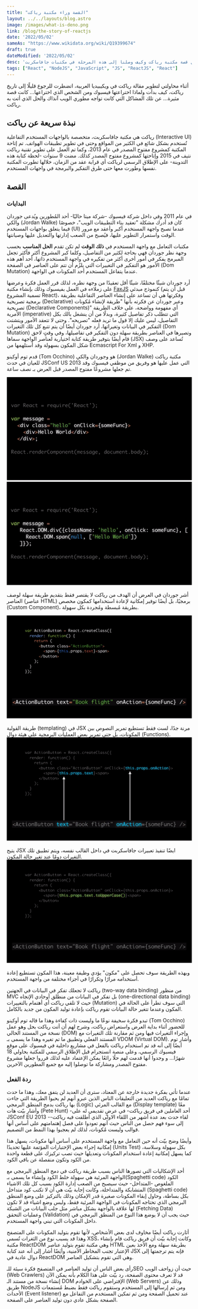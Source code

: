 ```yaml
---
title: "القصة وراء مكتبة رياكت"
layout: ../../layouts/blog.astro
image: /images/what-is-deno.png
link: /blog/the-story-of-reactjs
date: '2022/05/02'
sameAs: "https://www.wikidata.org/wiki/Q19399674"
draft: true
dateModified: '2022/05/02'
desc: 'سوف أتناول قصة مكتبة رياكت وكيف وصلنا إلى هذه المرحلة في مكتبات جافاسكربت'
tags: ["React", "NodeJS", "JavaScript", "JS", "ReactJS", "React"]
---
```


أثناء محاولتي لتطوير مقالة رياكت في ويكيبيديا العربية، اتضطرت للرجوع قليلًا إلى تاريخ رياكت، كيف بدأت ولماذا اختراعتها فيسبوك ومن الشخص الذي اختراعها... كانت قصة مثيرة... عن تلك المشاكل التي كانت تواجه مطوري الويب آنذاك والحل الذي أتت به رياكت.  

## نبذة سريعة عن رياكت
رياكت هي مكتبة جافاسكربت، متخصصة بالواجهات المستخدم التفاعلية (Interactive UI) تُستخدم بشكل شائع في الكثير من المواقع وحتى في تطوير تطبيقات الهواتف. تم إتاحة المكتبة كمشروع مفتوح المصدر في عام 2013، وكما تم العمل على تطوير تقنية رياكت نتيف في 2015 وإتاحتها كمشروع مفتوح المصدر كذلك. مضت 9 سنوات -لحظة كتابة هذه التدوينة- على الإطلاق الرسمي لرياكت أي قرابة عقد من الزمان، خلالها تطورت المكتبة نفسها وطورت معها حتى طرق التفكير والبرمجة في واجهات المستخدم.

## القصة
### البدايات
في عام 2011 وفي داخل شركة فيسبوك -شركة ميتا حاليًا- أحد المُطورين ويُدعى جوردان والكي (Jordan Walke) كان قد أدرك مشكلة "تعقيد بناء التطبيقات الويب"، خصوصًا فيما يتعلق بواجهات المستخدم (UI) عندما تصبح واجهة المستخدم أكبر وأعقد مع مرور الوقت واستمرار التطوير عليها، فيُصبح من الصعب إدارتها والتعديل عليها وصيانتها.

مكتبات التعامل مع واجهة المستخدم في **ذلك الوقت** لم تكن تقدم **الحل المناسب** بحسب وجهة نظر جوردان فهي بحاجة لكثير من التفاصيل، وكلما كبر المشروع أكثر فأكثر تجعل المبرمج يفكر في أمور أخرى أكثر من تفكيره في واجهة المستخدم ذاتها، أحد أهم هذه الأمور هو التفكير في التغييرات التي يلزُم أن تتم على العناصر في الصفحة (Dom Mutation) عندما يتفاعل المستخدم أحد المكونات في الواجهة.

أرد جوردان شيئًا مختلفًا، شيئًا أقل تعقيدًا من وجهة نظره، لذلك قرر العمل فكرة وعرضها على زملاءه في العمل بفيسبوك وذلك بإنشاء مكتبة [FaxJS](https://github.com/jordwalke/FaxJs/commit/660c868589b653a627d64506b8f6f7e3b3620c02) كنموذج مبدئي (قبل أن يتم تسمية المشروع React)، وفكرتها هي أن تساعد على إنشاء العناصر التفاعلية بطريقة برمجية تصريحية (Declarative) وعبر جوردان عن فكرته بأنها "طريقة لإنشاء مُكونات تصريحية (Declarative Components)" أي مفهومة وواضحة، على خلاف الطريقة الأمرية (imperative) التي تتطلب ذكر تفاصيل كثيرة، وبدلًا من أن ينشغل بالك بكل التفاصيل، ليس عليك إلا قول ما تريد فعله "تصريحه".
وحتى لا تتعقد الأمور ويتشتت التفكير في البيانات وتغيراتها، أرد جوردان أيضًا أن يتم تتبع كل تلك التغيرات (Dom Mutation) وتصيرها في العناصر بطريقة سهلة دون التفكير في تفاصيلها، وفي وقتٍ لاحق قام أيضًا بتوفير طريقة كتابة اختيارية لعناصر الواجهة سماها (JSX) تُساعد على وصف شكل المكون بسهولة وقد أستلهمها من Ecmascript For Xml و XHP.

 قدم توم أوكينو (Tom Occhino) هو وجوردان والكي (Jordan Walke) مكتبة رياكت للعيان في حدث JSConf US 2013 التي عمل عليها هو وفريق من موظفي فيسبوك وقد تم جعلها مشروعًا مفتوح المصدر قبل العرض بـ نصف ساعة.

![صورة لطريقة كتابة JSX من العرض التقديمي الأول لرياكت في عام 2013 والذي قدمه جوردان في JSConf US.](/images/react/React-JSConf2013-JSX.png)
![صورة للكود ذاته ولن بدون JSX. مأخؤذة من عرض جوردان التقديمي JSConf US 2013.](/images/react/React-JSConf2013-Function-Make-Element.png)

أشر جوردان في العرض أن الهدف من رياكت لا يقتصر فقط بتقديم طريقة سهلة لوصف العناصر (عناصر HTML) برمجيًا، بل أيضًا توفير إمكانية لإعادة استخدامها كمكون مخصص (Custom Component)، بطريقة مُبسطة ومُجردة بكل سهولة.

![مكون رياكت (React Component) قابل لإعادة الإستخدام في الأعلى طريقة تعريف المكون، بينما في الأسفل طريقة إعادة استخدام المكون، من عرض جوردان JSConf US 2013.](/images/react/React-JSconf2013-ReactComponent.png)

طريقة القولبة (templating) في JSX مرنة جدًا، لست فقط تستطيع تمرير النصوص بين المكونات، بل حتى تمرير بعض العمليات البرمجية على هيئة دوال (Functions).
![جوردان يوضح للحضور إمكانية تمرير دالة للمكون واستخدماها مع الأحداث حيث استخدمها مع الحدث "onClick", الصورة مأخوذة من JSConf US 2013.](/images/react/React-JSconf2013-ReactComponentPassFunc.png)

يتيح JSX ايضًا تنفيذ تعبيرات جافاسكربت في داخل القالب نفسه، ويتم تطبيق تلك التغيرات دومًا عند تغير حالة المكون.
![يوضح جوردان، إمكانية وضع تعبير جافاسكربتي داخل القالب وقد قام بتطبيق وظيفة toUpperCase التي تجعل اﻷحرف الإنجليزية كبيرة، صورة من عرض جوردان JSConf US 2013.](/images/react/React-JSconf2013-JSXWithJSExpression.png)

وبهذه الطريقة سوف تحصل على "مكون" يؤدي وظيفة معينة، هذا المكون تستطيع إعادة أستخدامه مرارًا وتكرارًا في أجزاء مختلفة من واجهة المستخدم.

رياكت لا تجعلك تفكر في البيانات في الجهتين (two-way data binding) من منظور MVC بل تفكر في البيانات من منطلق أوحادي الإتجاه (one-directional data binding) حيث لا تلقي رياكت أي أهتمام بالتغييرات (Mutation) التي سوف تطرأ على الحالة في المكون وعندما تتغير حالة البيانات تقوم رياكت بإعادة توليد المكون من جديد بالكامل. 

تبدو فكرة سخيفة نوعًا ما وليست ذات كفاءة وهذا ما قاله توم أوكينو (Tom Occhino) للحضور أثناء بداية العرض واستعراض رياكت، وشرح لهم أن أتت رياكت بحل وهو عمل نسخة من المستند الحالي (DOM) وإجراء التغيرات فيها ومن ثم مقارنة تلك التغيرات مع المستند الفعلي وتطبيق ما تم تغيره وهذا ما يسمى بـ VDOM (Virtual DOM). وأشار توم أيضًا إلى أنه قد تم استخدام رياكت بالفعل في مشاريع داخلية في فيسبوك على موقع فيسبوك الرسمي، وعلى منصة انستجرام قبل الإطلاق الرسمي للمكتبة بحاولي 18 شهرًا... و وجدوا أنها قدمت لهم حلًا رائعًا يمكن الإعتماد عليه لذلك قرروا جعلها مشروع مفتوح المصدر ومشاركة ما توصلوا إليه مع جميع المطورين الآخرين.

### ردة الفعل
عندما تأتي بفكرة جديدة خارجة عن المعتاد، سترى أن العديد لن يتفق معك، وهذا ما حدث تمامًا مع رياكت العديد من التعليقات الناس الذين عبرو أنهم لم يحبوا الطريقة التي جاءت بها رياكت بدمج المنطق البرمجي (Logic) مع القالب المرئي (Display template) معًا وأشار بيّت هات (Pete Hunt) -أحد العاملين في فريق رياكت- في عرضٍ تقديمي له على JSConf EU 2013 -لقاء حدث بعد عدة أشهر من اللقاء الاولى الذي أطلقت فيه رياكت- إلى سوء فهم حصل من الناس حيث أنهم تعودوا على فصل إهتمامتهم على أساس أنها قوالب وليست مُكونات، لذلك لم يعجبوا بهذا النمط من التصميم.

وأيضًا وضح بيّت أنه حين التعامل مع واجهة المستخدم على أساس أنها مكونات، يسهل هذا إمكانية إجراء بعض الإختبارات المؤتمة عليها تحديدًا (Units Test) بكل سهولة وسلاسة، كما يسهل إمكانية إعادة استخدام المكونات وتعديلها حيث تصب تركيزك على قطعة واحدة من الكود وتكون منفصلة عن باقي الكود.

أحد الإشكاليات التي تصورها الناس بسبب طريقة رياكت في دمج المنطق البرمجي مع الواجهة المرئية هي سهولة خلط الكود وإنشاء ما يسمى بـ(Spaghetti code) الكود الملغوص -المتداخل- حيث سيصبح من الصعب إدارة الكود بسبب كل تلك الاشياء المتشابكة والمتداخلة، وكانت إجابة بيّت هي أن لا تكتب كود متداخل (Spaghetti code) بكل بساطة، وحاول إبقاء المكونات صغيرة قدر الإمكان وذلك بالتركيز على وضع المنطق البرمجي الذي تحتاجه المكونات في الواجهة المرئية فقط، وليس وضع اشياء قد لا تكون لها علاقة بالواجهة بشكل مباشر مثل جلب البيانات من الشبكة (Fetching Data) وعمليات التحقق (Validation) حيث يجب أن لا يوضع هذا النوع من المنطق البرمجي في داخل المكونات التي تبني واجهة المستخدم.

أثارت رياكت أيضًا مخاوف لدى بعض الأشخاص، لأنها تقوم بتوليد المكونات على المتصفح وهذا قد يسبب نوع من الثغرات تُسمى XSS، وكانت إجابة بيّت أن فريق رياكت قام بإنشاء مكتبة ReactDOM وهي مكتبة تقوم بتوليد عناصر HTML بطريقة سهلة ومع الأخذ بعين الإعتبار تجنب المخاطر الأمنية، وأيَضًا أشار إلى أنه عند كتابة JSX فإنه يتم ترجمتها إلى دوال عادية في ReactDOM وهي التي تقوم بتشكيل العناصر.

رأى بعض الناس أن توليد العناصر في المتصفح فكرة سيئة للـSEO حيث أن زواحف الويب (Web Crawlers) قد لا تعرف محتوى الصفحة، رد بيّت على هذا الكلام بأنه يمكن الآن إنشاء نسخة من مستند الـ DOM الإفتراضي على الخوادم (Web Servers) وذلك عن طريق NodeJS ومن ثم إرسالها إلى المستخدم وستقوم رياكت فقط بضبط مُستمعات الأحداث (Event listener) عند تحميل الصفحة ومن ثم تمكين المستخدم من التفاعل مع الصفحة بشكل عادي دون توليد العناصر على الصفحة.